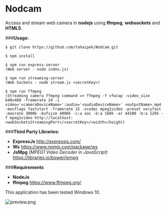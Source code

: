 # Nodcam
Access and stream web camera in **nodejs** using **ffmpeg**, **websockets** and **HTML5**.

###**Usage:**

```npm
$ git clone https://github.com/tahaipek/Nodcam.git

$ npm install

$ npm run express-server 
(Web server - node index.js)
	
$ npm run streaming-server 
(Web Sockets - node stream.js <secretKey>)
	
$ npm run ffmpeg 
(Streaming camera ffmpeg command => ffmpeg -f vfwcap -video_size 640x480 -framerate 24 -i video='<cameraDeviceName>':audio='<audioDeviceName>' <outputName>.mp4 -movflags faststart -framerate 15 -vcodec mpeg1video -preset veryfast -maxrate 3000k -bufsize 4000k -c:a aac -b:a 160k -ar 44100 -b:a 128k -f mpeg1video http://localhost:<webSocketsStreamingPort>/<secretKey>/<width>/height)
```


###**Third Party Libraries:**
  * **ExpressJs** http://expressjs.com/
  * **Ws** https://www.npmjs.com/package/ws
  *  **JsMpg** *(MPEG1 Video Decoder in JavaScript)* https://libraries.io/bower/jsmpg 

###**Requirements**
  * **NodeJs**
  * **ffmpeg** https://www.ffmpeg.org/


This application has been tested Windows 10. 

![preview.png](https://raw.githubusercontent.com/tahaipek/Nodcam/master/preview.png)

